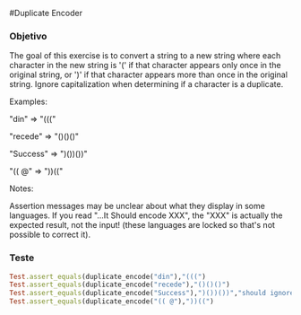 #Duplicate Encoder

### Objetivo

The goal of this exercise is to convert a string to a new string where each character in the new string is '(' if that character appears only once in the original string, or ')' if that character appears more than once in the original string. Ignore capitalization when determining if a character is a duplicate.

Examples:

"din" => "((("

"recede" => "()()()"

"Success" => ")())())"

"(( @" => "))(("


Notes:

Assertion messages may be unclear about what they display in some languages. If you read "...It Should encode XXX", the "XXX" is actually the expected result, not the input! (these languages are locked so that's not possible to correct it).


### Teste
```ruby
Test.assert_equals(duplicate_encode("din"),"(((")
Test.assert_equals(duplicate_encode("recede"),"()()()")
Test.assert_equals(duplicate_encode("Success"),")())())","should ignore case")
Test.assert_equals(duplicate_encode("(( @"),"))((")
```